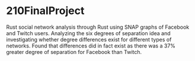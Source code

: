 # 210FinalProject
Rust social network analysis through Rust using SNAP graphs of Facebook and Twitch users. 
Analyzing the six degrees of separation idea and investigating whether degree differences exist for different types of networks.
Found that differences did in fact exist as there was a 37% greater degree of separation for Facebook than Twitch. 
